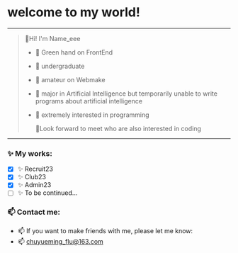 # welcome to my world!
---
> 👋Hi! I'm Name_eee
> - 🌱 Green hand on FrontEnd
> - 🌱 undergraduate
> - 🌱 amateur on Webmake
> - 🌱 major in Artificial Intelligence but temporarily unable to write programs about artificial intelligence
> - 🌱 extremely interested in programming
>   
>   👀Look forward to meet who are also interested in coding
---
### ✨ My works:
- [x] ✨ Recruit23
- [x] ✨ Club23
- [x] ✨ Admin23
- [ ] ✨ To be continued...

### 📫 Contact me:
- 📫 If you want to make friends with me, please let me know:
- 📫 chuyueming_flu@163.com

